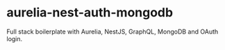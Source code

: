# aurelia-nest-auth-mongodb
Full stack boilerplate with Aurelia, NestJS, GraphQL, MongoDB and OAuth login.
